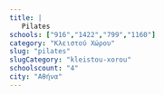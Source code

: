 ```yaml
---
title: |
   Pilates
schools: ["916","1422","799","1160"]
category: "Κλειστού Χώρου"
slug: "pilates"
slugCategory: "kleistou-xorou"
schoolscount: "4"
city: "Αθήνα"
---
```


